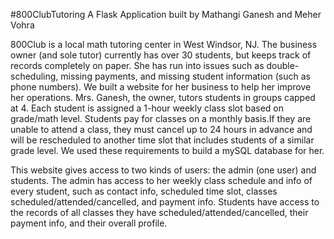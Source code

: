 #800ClubTutoring
A Flask Application built by Mathangi Ganesh and Meher Vohra


800Club is a local math tutoring center in West Windsor, NJ. The business owner (and sole tutor) currently has over 30 students, but keeps track of records completely on paper. She has run into issues such as double-scheduling, missing payments, and missing student information (such as phone numbers). We built a website for her business to help her improve her operations. Mrs. Ganesh, the owner, tutors students in groups capped at 4. Each student is assigned a 1-hour weekly class slot based on grade/math level. Students pay for classes on a monthly basis.If they are unable to attend a class, they must cancel up to 24 hours in advance and will be rescheduled to another time slot that includes students of a similar grade level. We used these requirements to build a mySQL database for her.

This website gives access to two kinds of users: the admin (one user) and students. The admin has access to her weekly class schedule and info of every student, such as contact info, scheduled time slot, classes scheduled/attended/cancelled, and payment info. Students have access to the records of all classes they have scheduled/attended/cancelled, their payment info, and their overall profile.

